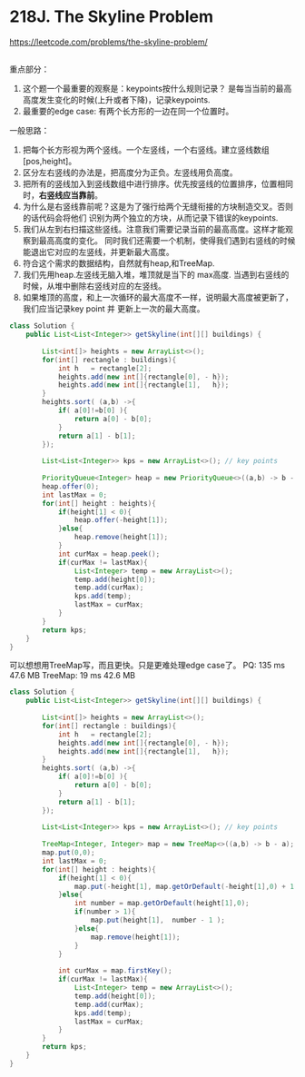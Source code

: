 # 218J. The Skyline Problem
https://leetcode.com/problems/the-skyline-problem/

##
重点部分：
1. 这个题一个最重要的观察是：keypoints按什么规则记录？
   是每当当前的最高高度发生变化的时候(上升或者下降)，记录keypoints.
2. 最重要的edge case: 有两个长方形的一边在同一个位置时。

一般思路：
1. 把每个长方形视为两个竖线。一个左竖线，一个右竖线。建立竖线数组[pos,height]。
2. 区分左右竖线的办法是，把高度分为正负。左竖线用负高度。
3. 把所有的竖线加入到竖线数组中进行排序。优先按竖线的位置排序，位置相同时，**右竖线应当靠前**。
4. 为什么是右竖线靠前呢？这是为了强行给两个无缝衔接的方块制造交叉。否则的话代码会将他们
   识别为两个独立的方块，从而记录下错误的keypoints.
5. 我们从左到右扫描这些竖线。注意我们需要记录当前的最高高度。这样才能观察到最高高度的变化。
   同时我们还需要一个机制，使得我们遇到右竖线的时候能退出它对应的左竖线，并更新最大高度。
6. 符合这个需求的数据结构，自然就有heap,和TreeMap.
7. 我们先用heap.左竖线无脑入堆，堆顶就是当下的 max高度.
   当遇到右竖线的时候，从堆中删除右竖线对应的左竖线。
8. 如果堆顶的高度，和上一次循环的最大高度不一样，说明最大高度被更新了，
   我们应当记录key point 并 更新上一次的最大高度。

```java
class Solution {
    public List<List<Integer>> getSkyline(int[][] buildings) {
        
        List<int[]> heights = new ArrayList<>();
        for(int[] rectangle : buildings){
            int h   = rectangle[2];
            heights.add(new int[]{rectangle[0], - h});
            heights.add(new int[]{rectangle[1],   h});
        }
        heights.sort( (a,b) ->{
            if( a[0]!=b[0] ){
                return a[0] - b[0];
            }
            return a[1] - b[1];
        });
        
        List<List<Integer>> kps = new ArrayList<>(); // key points
        
        PriorityQueue<Integer> heap = new PriorityQueue<>((a,b) -> b - a);
        heap.offer(0);
        int lastMax = 0;
        for(int[] height : heights){
            if(height[1] < 0){
                heap.offer(-height[1]);
            }else{
                heap.remove(height[1]);
            }
            int curMax = heap.peek();
            if(curMax != lastMax){
                List<Integer> temp = new ArrayList<>();
                temp.add(height[0]);
                temp.add(curMax);
                kps.add(temp);
                lastMax = curMax;
            }
        }
        return kps;
    }
}
```

可以想想用TreeMap写，而且更快。只是更难处理edge case了。
PQ:
135 ms	47.6 MB
TreeMap:
19 ms	42.6 MB

```java
class Solution {
    public List<List<Integer>> getSkyline(int[][] buildings) {
        
        List<int[]> heights = new ArrayList<>();
        for(int[] rectangle : buildings){
            int h   = rectangle[2];
            heights.add(new int[]{rectangle[0], - h});
            heights.add(new int[]{rectangle[1],   h});
        }
        heights.sort( (a,b) ->{
            if( a[0]!=b[0] ){
                return a[0] - b[0];
            }
            return a[1] - b[1];
        });
        
        List<List<Integer>> kps = new ArrayList<>(); // key points
        
        TreeMap<Integer, Integer> map = new TreeMap<>((a,b) -> b - a);
        map.put(0,0);
        int lastMax = 0;
        for(int[] height : heights){
            if(height[1] < 0){
                map.put(-height[1], map.getOrDefault(-height[1],0) + 1 );
            }else{
                int number = map.getOrDefault(height[1],0);
                if(number > 1){
                    map.put(height[1],  number - 1 ); 
                }else{
                    map.remove(height[1]);
                }
            }
            
            int curMax = map.firstKey();
            if(curMax != lastMax){
                List<Integer> temp = new ArrayList<>();
                temp.add(height[0]);
                temp.add(curMax);
                kps.add(temp);
                lastMax = curMax;
            }
        }
        return kps;
    }
}
```